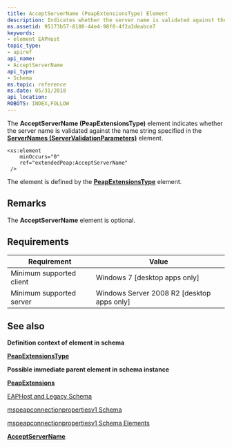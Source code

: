 ```yaml
---
title: AcceptServerName (PeapExtensionsType) Element
description: Indicates whether the server name is validated against the name string specified in the ServerNames (ServerValidationParameters) element. | AcceptServerName (PeapExtensionsType) Element
ms.assetid: 95173b57-8100-44e4-98f0-4f2a3deabce7
keywords:
- element EAPHost
topic_type:
- apiref
api_name:
- AcceptServerName
api_type:
- Schema
ms.topic: reference
ms.date: 05/31/2018
api_location: 
ROBOTS: INDEX,FOLLOW
---
```



The **AcceptServerName (PeapExtensionsType)** element indicates whether the server name is validated against the name string specified in the [**ServerNames (ServerValidationParameters)**](mspeapconnectionpropertiesv1schema-servernames-servervalidationparameters-element.md) element.

``` syntax
<xs:element
    minOccurs="0"
    ref="extendedPeap:AcceptServerName"
 />
```

The element is defined by the [**PeapExtensionsType**](mspeapconnectionpropertiesv1schema-peapextensionstype-complextype.md) element.

## Remarks

The **AcceptServerName** element is optional.

## Requirements



| Requirement | Value |
|-------------------------------------|---------------------------------------------------------|
| Minimum supported client<br/> | Windows 7 \[desktop apps only\]<br/>              |
| Minimum supported server<br/> | Windows Server 2008 R2 \[desktop apps only\]<br/> |



## See also

<dl> <dt>

**Definition context of element in schema**
</dt> <dt>

[**PeapExtensionsType**](mspeapconnectionpropertiesv1schema-peapextensionstype-complextype.md)
</dt> <dt>

**Possible immediate parent element in schema instance**
</dt> <dt>

[**PeapExtensions**](mspeapconnectionpropertiesv1schema-peapextensions-eaptype-element.md)
</dt> <dt>


</dt> <dt>

[EAPHost and Legacy Schema](eaphost-schemas.md)
</dt> <dt>

[mspeapconnectionpropertiesv1 Schema](mspeapconnectionpropertiesv1schema-schema.md)
</dt> <dt>

[mspeapconnectionpropertiesv1 Schema Elements](mspeapconnectionpropertiesv1schema-elements.md)
</dt> <dt>

[**AcceptServerName**](mspeapconnectionpropertiesv2-acceptservername-peapextensionstype-element.md)
</dt> </dl>

 

 





